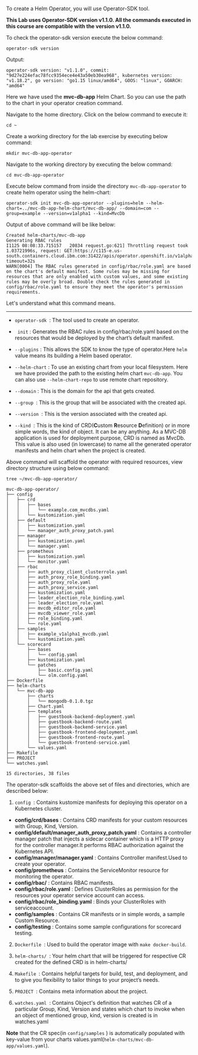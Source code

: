 To create a Helm Operator, you will use Operator-SDK tool.

**This Lab uses Operator-SDK version v1.1.0. All the commands executed in this course are compatible with the version v1.1.0.**

To check the operator-sdk version execute the below command:

```execute
operator-sdk version
```

Output:

```output
operator-sdk version: "v1.1.0", commit: "9d27e224efac78fcc9354ece4e43a50eb30ea968", kubernetes version: "v1.18.2", go version: "go1.15 linux/amd64", GOOS: "linux", GOARCH: "amd64"
```
Here we have used the **mvc-db-app** Helm Chart. So you can use the path to the chart in your operator creation command.

Navigate to the home directory. Click on the below command to execute it:

```execute
cd ~
```

Create a working directory for the lab exercise by executing below command:

```execute
mkdir mvc-db-app-operator
```

Navigate to the working directory by executing the below command:

```execute
cd mvc-db-app-operator
```
Execute below command from inside the directory `mvc-db-app-operator` to create helm operator using the helm-chart:

```execute
operator-sdk init mvc-db-app-operator --plugins=helm --helm-chart=../mvc-db-app-helm-chart/mvc-db-app/ --domain=com --group=example --version=v1alpha1 --kind=MvcDb
```

Output of above command will be like below:

```
Created helm-charts/mvc-db-app
Generating RBAC rules
I1125 08:08:33.715157   20834 request.go:621] Throttling request took 1.03721996s, request: GET:https://c115-e.us-south.containers.cloud.ibm.com:31422/apis/operator.openshift.io/v1alpha1?timeout=32s
WARN[0004] The RBAC rules generated in config/rbac/role.yaml are based on the chart's default manifest. Some rules may be missing for resources that are only enabled with custom values, and some existing rules may be overly broad. Double check the rules generated in config/rbac/role.yaml to ensure they meet the operator's permission requirements.
```

Let's understand what this command means.
***
* ` operator-sdk  `:  The tool used to create an operator.

* ` init` :  Generates the RBAC rules in config/rbac/role.yaml based on the resources that would be deployed by the chart’s default manifest.

* `--plugins` :  This allows the SDK to know the type of operator.Here `helm` value means its building a Helm based operator.

* `--helm-chart` : To use an existing chart from your local filesystem. Here we have provided the path to the existing helm chart `mvc-db-app`. You can also use `--helm-chart-repo` to use remote chart repository.

* `--domain` : This is the domain for the api that gets created. 

* `--group `: This is the group that will be associated with the created api.

* `--version `: This is the version associated with the created api.

* `--kind `: This is the kind of CRD(**C**ustom **R**esource **D**efinition) or in more simple words, the kind of object. It can be any anything. As a MVC-DB application is used for deployment purpose, CRD is named as MvcDb. This value is also used (in lowercase) to name all the generated operator manifests and helm chart when the project is created.

Above command will scaffold the operator with required resources, view directory structure using below command:

```execute
tree ~/mvc-db-app-operator/
```

```
mvc-db-app-operator/
├── config
│   ├── crd
│   │   ├── bases
│   │   │   └── example.com_mvcdbs.yaml
│   │   └── kustomization.yaml
│   ├── default
│   │   ├── kustomization.yaml
│   │   └── manager_auth_proxy_patch.yaml
│   ├── manager
│   │   ├── kustomization.yaml
│   │   └── manager.yaml
│   ├── prometheus
│   │   ├── kustomization.yaml
│   │   └── monitor.yaml
│   ├── rbac
│   │   ├── auth_proxy_client_clusterrole.yaml
│   │   ├── auth_proxy_role_binding.yaml
│   │   ├── auth_proxy_role.yaml
│   │   ├── auth_proxy_service.yaml
│   │   ├── kustomization.yaml
│   │   ├── leader_election_role_binding.yaml
│   │   ├── leader_election_role.yaml
│   │   ├── mvcdb_editor_role.yaml
│   │   ├── mvcdb_viewer_role.yaml
│   │   ├── role_binding.yaml
│   │   └── role.yaml
│   ├── samples
│   │   ├── example_v1alpha1_mvcdb.yaml
│   │   └── kustomization.yaml
│   └── scorecard
│       ├── bases
│       │   └── config.yaml
│       ├── kustomization.yaml
│       └── patches
│           ├── basic.config.yaml
│           └── olm.config.yaml
├── Dockerfile
├── helm-charts
│   └── mvc-db-app
│       ├── charts
│       │   └── mongodb-0.1.0.tgz
│       ├── Chart.yaml
│       ├── templates
│       │   ├── guestbook-backend-deployment.yaml
│       │   ├── guestbook-backend-route.yaml
│       │   ├── guestbook-backend-service.yaml
│       │   ├── guestbook-frontend-deployment.yaml
│       │   ├── guestbook-frontend-route.yaml
│       │   └── guestbook-frontend-service.yaml
│       └── values.yaml
├── Makefile
├── PROJECT
└── watches.yaml

15 directories, 38 files
```

The operator-sdk scaffolds the above set of files and directories, which are described below:

1. `config `: Contains kustomize manifests for deploying this operator on a Kubernetes cluster.
* **config/crd/bases** : Contains CRD manifests for your custom resources with Group, Kind, Version.
* **config/default/manager_auth_proxy_patch.yaml** : Contains a controller manager patch that injects a sidecar container which is a HTTP proxy for the controller manager.It performs RBAC authorization against the Kubernetes API.
* **config/manager/manager.yaml** : Contains Controller manifest.Used to create your operator.
* **config/prometheus** : Contains the ServiceMonitor resource for monitoring the operator.
* **config/rbac/** : Contains RBAC manifests.
* **config/rbac/role.yaml** : Defines ClusterRoles as permission for the resources your operator service account can access.
* **config/rbac/role_binding.yaml** : Binds your ClusterRoles with serviceaccount.
* **config/samples** : Contains CR manifests or in simple words, a sample Custom Resource.
* **config/testing** : Contains some sample configurations for scorecard testing.

2. `Dockerfile `: Used to build the operator image with `make docker-build`.

3. `helm-charts/ `: Your helm chart that will be triggered for respective CR created for the defined CRD is in helm-charts/ 

4. `Makefile `: Contains helpful targets for build, test, and deployment, and to give you flexibility to tailor things to your project’s needs.

5. `PROJECT `: Contains meta information about the project.

6. `watches.yaml `: Contains Object's definition that watches CR of a particular Group, Kind, Version and states which chart to invoke when an object of mentioned group, kind, version is created is in watches.yaml

**Note** that the CR spec(in `config/samples` ) is automatically populated with key-value from your charts values.yaml(`helm-charts/mvc-db-app/values.yaml`).
